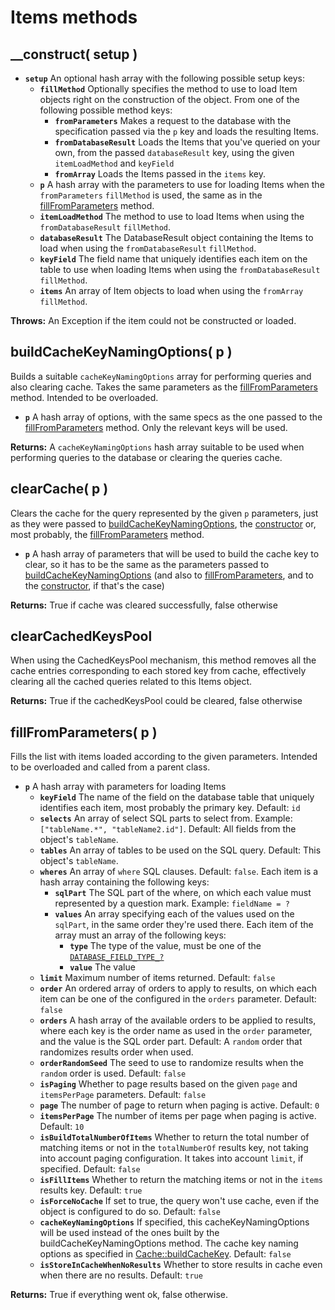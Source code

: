 # Items methods

## \_\_construct\( setup \) <a id="__construct"></a>

* **`setup`** An optional hash array with the following possible setup keys:
  * **`fillMethod`** Optionally specifies the method to use to load Item objects right on the construction of the object. From one of the following possible method keys:
    * **`fromParameters`** Makes a request to the database with the specification passed via the `p` key and loads the resulting Items.
    * **`fromDatabaseResult`** Loads the Items that you've queried on your own, from the passed `databaseResult` key, using the given `itemLoadMethod` and `keyField`
    * **`fromArray`** Loads the Items passed in the `items` key.
  * **`p`** A hash array with the parameters to use for loading Items when the `fromParameters` `fillMethod` is used, the same as in the [fillFromParameters](items-methods.md#fillfromparameters) method.
  * **`itemLoadMethod`** The method to use to load Items when using the `fromDatabaseResult` `fillMethod`.
  * **`databaseResult`** The DatabaseResult object containing the Items to load when using the `fromDatabaseResult` `fillMethod`.
  * **`keyField`** The field name that uniquely identifies each item on the table to use when loading Items when using the `fromDatabaseResult` `fillMethod`.
  * **`items`** An array of Item objects to load when using the `fromArray` `fillMethod`.

**Throws:** An Exception if the item could not be constructed or loaded.

## buildCacheKeyNamingOptions\( p \) <a id="buildcachekeynamingoptions"></a>

Builds a suitable `cacheKeyNamingOptions` array for performing queries and also clearing cache. Takes the same parameters as the [fillFromParameters](items-methods.md#fillfromparameters) method. Intended to be overloaded.

* **`p`** A hash array of options, with the same specs as the one passed to the [fillFromParameters](items-methods.md#fillfromparameters) method. Only the relevant keys will be used.

**Returns:** A `cacheKeyNamingOptions` hash array suitable to be used when performing queries to the database or clearing the queries cache.

## clearCache\( p \)

Clears the cache for the query represented by the given `p` parameters, just as they were passed to [buildCacheKeyNamingOptions](items-methods.md#buildcachekeynamingoptions), the [constructor](items-methods.md#__construct) or, most probably, the [fillFromParameters](items-methods.md#fillfromparameters) method.

* **`p`** A hash array of parameters that will be used to build the cache key to clear, so it has to be the same as the parameters passed to [buildCacheKeyNamingOptions](items-methods.md#buildcachekeynamingoptions) \(and also to [fillFromParameters](items-methods.md#fillfromparameters), and to the [constructor](items-methods.md#__construct), if that's the case\)

**Returns:** True if cache was cleared successfully, false otherwise

## clearCachedKeysPool

When using the CachedKeysPool mechanism, this method removes all the cache entries corresponding to each stored key from cache, effectively clearing all the cached queries related to this Items object.

**Returns:** True if the cachedKeysPool could be cleared, false otherwise

## fillFromParameters\( p \) <a id="fillfromparameters"></a>

Fills the list with items loaded according to the given parameters. Intended to be overloaded and called from a parent class.

* **`p`** A hash array with parameters for loading Items
  * **`keyField`** The name of the field on the database table that uniquely identifies each item, most probably the primary key. Default: `id`
  * **`selects`** An array of select SQL parts to select from. Example: `["tableName.*", "tableName2.id"]`. Default: All fields from the object's `tableName`.
  * **`tables`** An array of tables to be used on the SQL query. Default: This object's `tableName`.
  * **`wheres`** An array of `where` SQL clauses. Default: `false`. Each item is a hash array containing the following keys:
    * **`sqlPart`** The SQL part of the where, on which each value must represented by a question mark. Example: `fieldName = ?`
    * **`values`** An array specifying each of the values used on the `sqlPart`, in the same order they're used there. Each item of the array must an array of the following keys:
      * **`type`** The type of the value, must be one of the [`DATABASE_FIELD_TYPE_?`](../../core-modules/database.md#constants)
      * **`value`** The value
  * **`limit`** Maximum number of items returned. Default: `false`
  * **`order`** An ordered array of orders to apply to results, on which each item can be one of the configured in the `orders` parameter. Default: `false`
  * **`orders`** A hash array of the available orders to be applied to results, where each key is the order name as used in the `order` parameter, and the value is the SQL order part. Default: A `random` order that randomizes results order when used.
  * **`orderRandomSeed`** The seed to use to randomize results when the `random` order is used. Default: `false`
  * **`isPaging`** Whether to page results based on the given `page` and `itemsPerPage` parameters. Default: `false`
  * **`page`** The number of page to return when paging is active. Default: `0`
  * **`itemsPerPage`** The number of items per page when paging is active. Default: `10`
  * **`isBuildTotalNumberOfItems`** Whether to return the total number of matching items or not in the `totalNumberOf` results key, not taking into account paging configuration. It takes into account `limit`, if specified. Default: `false`
  * **`isFillItems`** Whether to return the matching items or not in the `items` results key. Default: `true`
  * **`isForceNoCache`** If set to true, the query won't use cache, even if the object is configured to do so. Default: `false`
  * **`cacheKeyNamingOptions`** If specified, this cacheKeyNamingOptions will be used instead of the ones built by the buildCacheKeyNamingOptions method. The cache key naming options as specified in [Cache::buildCacheKey](../../core-modules/cache/cache-methods.md#buildcachekey). Default: `false`
  * **`isStoreInCacheWhenNoResults`** Whether to store results in cache even when there are no results. Default: `true`

**Returns:** True if everything went ok, false otherwise.


